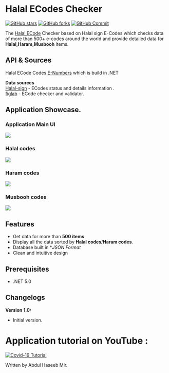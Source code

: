 # Halal ECodes Checker
[![GitHub stars](https://img.shields.io/github/stars/haseeb-heaven/Covid-19-Tracker)](https://github.com/haseeb-heaven/Halal-ECodes-Checker/stargazers)
[![GitHub forks](https://img.shields.io/github/forks/haseeb-heaven/Covid-19-Tracker)](https://github.com/haseeb-heaven/Halal-ECodes-Checker/network/members)
[![GitHub Commit](https://img.shields.io/badge/Commits-5-blue)](https://github.com/haseeb-heaven/Halal-ECodes-Checker/network/members)</br>
          

The [Halal ECode](https://www.halalsign.com/e-numbers/) Checker based on Halal sign E-Codes which checks data of more than 500+ e-codes around the world and provide detailed data for **Halal,Haram,Musbooh** items. 

## API & Sources
Halal ECode Codes [E-Numbers](https://www.halalsign.com/e-numbers/) which is build in .NET </br>

**Data sources** </br>
[Halal-sign](https://www.halalsign.com/e-numbers/) - ECodes status and details information .</br>
[figlab](https://ecode.figlab.io/) - ECode checker and validator.</br>

## Application Showcase.
### Application Main UI</br>
![](https://github.com/haseeb-heaven/Covid-19-Tracker/blob/master/resources/app_main.png?source=raw?source=raw) </br>

### Halal codes</br>
![](https://github.com/haseeb-heaven/Covid-19-Tracker/blob/master/resources/app_halal.png?source=raw) </br>

### Haram codes</br>
![](https://github.com/haseeb-heaven/Covid-19-Tracker/blob/master/resources/app_haram.png?source=raw) </br>

### Musbooh codes</br>
![](https://github.com/haseeb-heaven/Covid-19-Tracker/blob/master/resources/app_musbooh.png?source=raw) </br>

## Features
* Get data for more than **500 items** </br>
* Display all the data sorted by **Halal codes**/**Haram codes**. </br>
* Database built in **JSON Format* </br>
* Clean and intuitive design </br>

## Prerequisites
* .NET 5.0


## Changelogs
**Version 1.0:**</br>
* Initial version.</br>

# Application tutorial on YouTube :
[![Covid-19 Tutorial](https://img.youtube.com/vi/CFf3JKzsZcw/0.jpg)](https://www.youtube.com/watch?v=CFf3JKzsZcw)

Written by Abdul Haseeb Mir.
